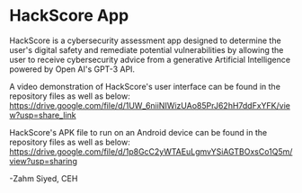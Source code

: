 # HackScore App

HackScore is a cybersecurity assessment app designed to determine the user's digital safety and remediate potential vulnerabilities by allowing the user to receive cybersecurity advice from a generative Artificial Intelligence powered by Open AI's GPT-3 API.

A video demonstration of HackScore's user interface can be found in the repository files as well as below:
https://drive.google.com/file/d/1UW_6niiNIWizUAo85PrJ62hH7ddFxYFK/view?usp=share_link

HackScore's APK file to run on an Android device can be found in the repository files as well as below:
https://drive.google.com/file/d/1p8GcC2yWTAEuLgmvYSiAGTBOxsCo1Q5m/view?usp=sharing

-Zahm Siyed, CEH
